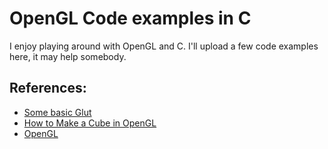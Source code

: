 # OpenGL Code examples in C  
I enjoy playing around with OpenGL and C. I'll upload a few
code examples here, it may help somebody.

## References:
+ [Some basic Glut](https://www.youtube.com/watch?v=SAmD_Aq1Un4)
+ [How to Make a Cube in OpenGL](https://www.wikihow.com/Make-a-Cube-in-OpenGL)
+ [OpenGL](https://www.opengl.org/resources/libraries/glut/spec3/node12.html)
